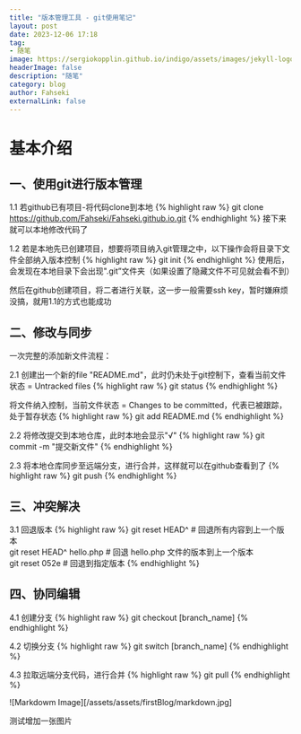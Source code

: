 ```yaml
---
title: "版本管理工具 - git使用笔记"
layout: post
date: 2023-12-06 17:18
tag: 
- 随笔
image: https://sergiokopplin.github.io/indigo/assets/images/jekyll-logo-light-solid.png
headerImage: false
description: "随笔"
category: blog
author: Fahseki
externalLink: false
---
```


# 基本介绍

## 一、使用git进行版本管理

1.1 若github已有项目-将代码clone到本地
{% highlight raw %}
git clone https://github.com/Fahseki/Fahseki.github.io.git
{% endhighlight %}
接下来就可以本地修改代码了

1.2 若是本地先已创建项目，想要将项目纳入git管理之中，以下操作会将目录下文件全部纳入版本控制
{% highlight raw %}
git init
{% endhighlight %}
使用后，会发现在本地目录下会出现".git”文件夹（如果设置了隐藏文件不可见就会看不到）

然后在github创建项目，将二者进行关联，这一步一般需要ssh key，暂时嫌麻烦没搞，就用1.1的方式也能成功


## 二、修改与同步
一次完整的添加新文件流程：

2.1  创建出一个新的file "README.md"，此时仍未处于git控制下，查看当前文件状态 = Untracked files
{% highlight raw %}
git status
{% endhighlight %}

将文件纳入控制，当前文件状态 = Changes to be committed，代表已被跟踪，处于暂存状态
{% highlight raw %}
git add README.md
{% endhighlight %}

2.2 将修改提交到本地仓库，此时本地会显示"√"
{% highlight raw %}
git commit -m "提交新文件"
{% endhighlight %}

2.3 将本地仓库同步至远端分支，进行合并，这样就可以在github查看到了
{% highlight raw %}
git push
{% endhighlight %}

## 三、冲突解决

3.1 回退版本
{% highlight raw %}
git reset HEAD^            # 回退所有内容到上一个版本  
git reset HEAD^ hello.php  # 回退 hello.php 文件的版本到上一个版本  
git  reset  052e           # 回退到指定版本
{% endhighlight %}


## 四、协同编辑

4.1 创建分支
{% highlight raw %}
git checkout [branch_name]
{% endhighlight %}

4.2 切换分支
{% highlight raw %}
git switch [branch_name]
{% endhighlight %}

4.3 拉取远端分支代码，进行合并
{% highlight raw %}
git pull
{% endhighlight %}


![Markdowm Image][/assets/assets/firstBlog/markdown.jpg]
<figcaption class="caption">测试增加一张图片</figcaption>

